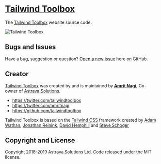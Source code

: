# [Tailwind Toolbox](https://www.tailwindtoolbox.com/)

The [Tailwind Toolbox](https://www.tailwindtoolbox.com/) website source code.

![Tailwind Toolbox](https://www.tailwindtoolbox.com/social.png)

## Bugs and Issues

Have a bug, suggestion or question? [Open a new issue](https://github.com/tailwindtoolbox/TailwindToolbox/issues/new) here on GitHub.

## Creator

[Tailwind Toolbox](https://www.tailwindtoolbox.com/) was created by and is maintained by **[Amrit Nagi](https://amritnagi.info/)**, Co-owner of [Astrava.Solutions](https://astrava.solutions).

* https://twitter.com/tailwindtoolbox
* https://twitter.com/amritnagi
* https://github.com/tailwindtoolbox

Tailwind Toolbox is based on the [Tailwind CSS](https://www.tailwindcss.com/) framework created by [Adam Wathan](https://twitter.com/adamwathan), [Jonathan Reinink](https://twitter.com/reinink), [David Hemphill](https://twitter.com/davidhemphill) and [Steve Schoger](https://twitter.com/steveschoger)




## Copyright and License

Copyright 2018-2019 Astrava.Solutions Ltd. Code released under the MIT license.